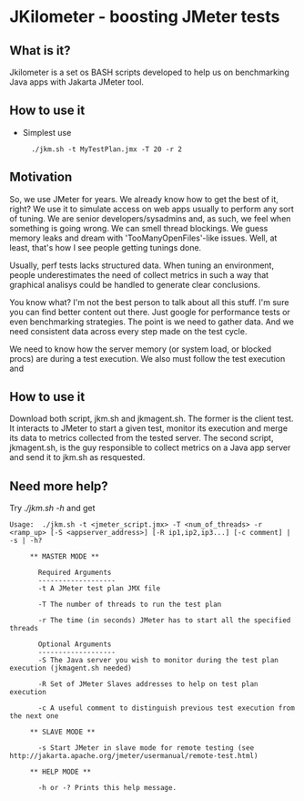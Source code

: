 JKilometer - boosting JMeter tests
==================================

What is it?
-----------
Jkilometer is a set os BASH scripts developed to help us on benchmarking Java apps with Jakarta JMeter tool.

How to use it
-------------
* Simplest use

 		./jkm.sh -t MyTestPlan.jmx -T 20 -r 2


Motivation
----------
So, we use JMeter for years. We already know how to get the best of it, right? We use it to simulate access on web apps usually to perform any sort of tuning. We are senior developers/sysadmins and, as such, we feel when something is going wrong. We can smell thread blockings. We guess memory leaks and dream with 'TooManyOpenFiles'-like issues. Well, at least, that's how I see people getting tunings done.

Usually, perf tests lacks structured data. When tuning an environment, people underestimates the need of collect metrics in such a way that graphical analisys could be handled to generate clear conclusions. 

You know what? I'm not the best person to talk about all this stuff. I'm sure you can find better content out there. Just google for performance tests or even benchmarking strategies. The point is we need to gather data. And we need consistent data across every step made on the test cycle.

We need to know how the server memory (or system load, or blocked procs) are during a test execution. We also must follow the test execution and

How to use it
-------------

Download both script, jkm.sh and jkmagent.sh. The former is the client test. It interacts to JMeter to start a given test, monitor its execution and merge its data to metrics collected from the tested server. The second script, jkmagent.sh, is the guy responsible to collect metrics on a Java app server and send it to jkm.sh as resquested.

Need more help?
---------------
Try *./jkm.sh -h* and get

  	Usage:  ./jkm.sh -t <jmeter_script.jmx> -T <num_of_threads> -r <ramp_up> [-S <appserver_address>] [-R ip1,ip2,ip3...] [-c comment] | -s | -h?

         ** MASTER MODE **

           Required Arguments
           -------------------
           -t A JMeter test plan JMX file

           -T The number of threads to run the test plan

           -r The time (in seconds) JMeter has to start all the specified threads

           Optional Arguments
           -------------------
           -S The Java server you wish to monitor during the test plan execution (jkmagent.sh needed)

           -R Set of JMeter Slaves addresses to help on test plan execution

           -c A useful comment to distinguish previous test execution from the next one

         ** SLAVE MODE **

           -s Start JMeter in slave mode for remote testing (see http://jakarta.apache.org/jmeter/usermanual/remote-test.html)

         ** HELP MODE **

           -h or -? Prints this help message.
